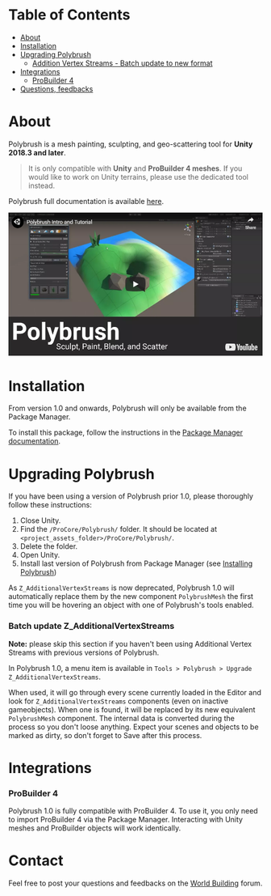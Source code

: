 # Table of Contents

- [About](#about)
- [Installation](#installation)
- [Upgrading Polybrush](#upgrading-polybrush)
  - [Addition Vertex Streams - Batch update to new format](#batch-update-z_additionalvertexstreams)
- [Integrations](#integrations)
  - [ProBuilder 4](#probuilder-4)
- [Questions, feedbacks](#contact)

# About

Polybrush is a mesh painting, sculpting, and geo-scattering tool for **Unity 2018.3 and later**.

> It is only compatible with **Unity** and **ProBuilder 4 meshes**. If you would like to work on Unity terrains, please use the dedicated tool instead.

Polybrush full documentation is available [here](https://unity-technologies.github.io/procore-legacy-docs/polybrush/polybrush-gh-pages/).

[![Polybrush tutorial video](Documentation~/images/tutorial-video-thumb.png)](https://youtu.be/JQyntL-Z5bM "Polybrush Tutorial Video")

# Installation

From version 1.0 and onwards, Polybrush will only be available from the Package Manager.

To install this package, follow the instructions in the [Package Manager documentation](https://docs.unity3d.com/Packages/com.unity.package-manager-ui@latest/index.html).

# Upgrading Polybrush

If you have been using a version of Polybrush prior 1.0, please thoroughly follow these instructions:

   1. Close Unity.
   2. Find the `/ProCore/Polybrush/` folder. It should be located at `<project_assets_folder>/ProCore/Polybrush/`.
   3. Delete the folder.
   4. Open Unity.
   5. Install last version of Polybrush from Package Manager (see [Installing Polybrush](#installing))

As `Z_AdditionalVertexStreams` is now deprecated, Polybrush 1.0 will automatically replace them by the new component `PolybrushMesh` the first time you will be hovering an object with one of Polybrush's tools enabled.

### Batch update Z_AdditionalVertexStreams

**Note:** please skip this section if you haven't been using Additional Vertex Streams with previous versions of Polybrush.

In Polybrush 1.0, a menu item is available in `Tools > Polybrush > Upgrade Z_AdditionalVertexStreams`.

When used, it will go through every scene currently loaded in the Editor and look for `Z_AdditionalVertexStreams` components (even on inactive gameobjects). When one is found, it will be replaced by its new equivalent `PolybrushMesh` component. The internal data is converted during the process so you don't loose anything. Expect your scenes and objects to be marked as dirty, so don't forget to Save after this process.

# Integrations
### ProBuilder 4

Polybrush 1.0 is fully compatible with ProBuilder 4. To use it, you only need to import ProBuilder 4 via the Package Manager. Interacting with Unity meshes and ProBuilder objects will work identically.

# Contact

Feel free to post your questions and feedbacks on the [World Building](https://forum.unity.com/forums/world-building.146/) forum.
